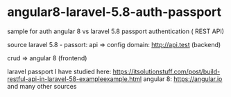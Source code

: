 # angular8-laravel-5.8-auth-passport
sample for auth angular 8 vs laravel 5.8 passport authentication ( REST API)

source laravel 5.8 - passort: 
api  => config domain: http://api.test (backend)
    
crud => angular 8 (frontend)


laravel passport I have studied here: https://itsolutionstuff.com/post/build-restful-api-in-laravel-58-exampleexample.html
angular 8: https://angular.io and many other sources
